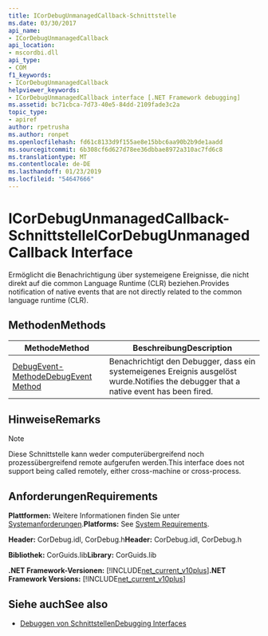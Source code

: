 ```yaml
---
title: ICorDebugUnmanagedCallback-Schnittstelle
ms.date: 03/30/2017
api_name:
- ICorDebugUnmanagedCallback
api_location:
- mscordbi.dll
api_type:
- COM
f1_keywords:
- ICorDebugUnmanagedCallback
helpviewer_keywords:
- ICorDebugUnmanagedCallback interface [.NET Framework debugging]
ms.assetid: bc71cbca-7d73-40e5-84dd-2109fade3c2a
topic_type:
- apiref
author: rpetrusha
ms.author: ronpet
ms.openlocfilehash: fd61c8133d9f155ae8e15bbc6aa90b2b9de1aadd
ms.sourcegitcommit: 6b308cf6d627d78ee36dbbae8972a310ac7fd6c8
ms.translationtype: MT
ms.contentlocale: de-DE
ms.lasthandoff: 01/23/2019
ms.locfileid: "54647666"
---
```

# <a name="icordebugunmanagedcallback-interface"></a><span data-ttu-id="c8d30-102">ICorDebugUnmanagedCallback-Schnittstelle</span><span class="sxs-lookup"><span data-stu-id="c8d30-102">ICorDebugUnmanagedCallback Interface</span></span>
<span data-ttu-id="c8d30-103">Ermöglicht die Benachrichtigung über systemeigene Ereignisse, die nicht direkt auf die common Language Runtime (CLR) beziehen.</span><span class="sxs-lookup"><span data-stu-id="c8d30-103">Provides notification of native events that are not directly related to the common language runtime (CLR).</span></span>  
  
## <a name="methods"></a><span data-ttu-id="c8d30-104">Methoden</span><span class="sxs-lookup"><span data-stu-id="c8d30-104">Methods</span></span>  
  
|<span data-ttu-id="c8d30-105">Methode</span><span class="sxs-lookup"><span data-stu-id="c8d30-105">Method</span></span>|<span data-ttu-id="c8d30-106">Beschreibung</span><span class="sxs-lookup"><span data-stu-id="c8d30-106">Description</span></span>|  
|------------|-----------------|  
|[<span data-ttu-id="c8d30-107">DebugEvent-Methode</span><span class="sxs-lookup"><span data-stu-id="c8d30-107">DebugEvent Method</span></span>](../../../../docs/framework/unmanaged-api/debugging/icordebugunmanagedcallback-debugevent-method.md)|<span data-ttu-id="c8d30-108">Benachrichtigt den Debugger, dass ein systemeigenes Ereignis ausgelöst wurde.</span><span class="sxs-lookup"><span data-stu-id="c8d30-108">Notifies the debugger that a native event has been fired.</span></span>|  
  
## <a name="remarks"></a><span data-ttu-id="c8d30-109">Hinweise</span><span class="sxs-lookup"><span data-stu-id="c8d30-109">Remarks</span></span>  
  
> [!NOTE]
>  <span data-ttu-id="c8d30-110">Diese Schnittstelle kann weder computerübergreifend noch prozessübergreifend remote aufgerufen werden.</span><span class="sxs-lookup"><span data-stu-id="c8d30-110">This interface does not support being called remotely, either cross-machine or cross-process.</span></span>  
  
## <a name="requirements"></a><span data-ttu-id="c8d30-111">Anforderungen</span><span class="sxs-lookup"><span data-stu-id="c8d30-111">Requirements</span></span>  
 <span data-ttu-id="c8d30-112">**Plattformen:** Weitere Informationen finden Sie unter [Systemanforderungen](../../../../docs/framework/get-started/system-requirements.md).</span><span class="sxs-lookup"><span data-stu-id="c8d30-112">**Platforms:** See [System Requirements](../../../../docs/framework/get-started/system-requirements.md).</span></span>  
  
 <span data-ttu-id="c8d30-113">**Header:** CorDebug.idl, CorDebug.h</span><span class="sxs-lookup"><span data-stu-id="c8d30-113">**Header:** CorDebug.idl, CorDebug.h</span></span>  
  
 <span data-ttu-id="c8d30-114">**Bibliothek:** CorGuids.lib</span><span class="sxs-lookup"><span data-stu-id="c8d30-114">**Library:** CorGuids.lib</span></span>  
  
 <span data-ttu-id="c8d30-115">**.NET Framework-Versionen:** [!INCLUDE[net_current_v10plus](../../../../includes/net-current-v10plus-md.md)]</span><span class="sxs-lookup"><span data-stu-id="c8d30-115">**.NET Framework Versions:** [!INCLUDE[net_current_v10plus](../../../../includes/net-current-v10plus-md.md)]</span></span>  
  
## <a name="see-also"></a><span data-ttu-id="c8d30-116">Siehe auch</span><span class="sxs-lookup"><span data-stu-id="c8d30-116">See also</span></span>
- [<span data-ttu-id="c8d30-117">Debuggen von Schnittstellen</span><span class="sxs-lookup"><span data-stu-id="c8d30-117">Debugging Interfaces</span></span>](../../../../docs/framework/unmanaged-api/debugging/debugging-interfaces.md)

